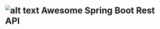 # ![alt text](https://github.com/tino097/awesome-spring-boot-rest-api/raw/master/spring-boot-logo.png)  Awesome Spring Boot Rest API


